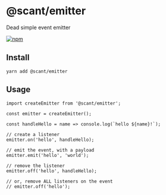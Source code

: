 # @scant/emitter

Dead simple event emitter

[![npm](https://img.shields.io/npm/v/@scant/emitter.svg)](https://www.npmjs.com/package/@scant/emitter)

## Install

```
yarn add @scant/emitter
```

## Usage

```
import createEmitter from '@scant/emitter';

const emitter = createEmitter();

const handleHello = name => console.log(`hello ${name}!`);

// create a listener
emitter.on('hello', handleHello);

// emit the event, with a payload
emitter.emit('hello', 'world');

// remove the listener
emitter.off('hello', handleHello);

// or, remove ALL listeners on the event
// emitter.off('hello');
```
